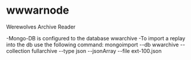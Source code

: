 # wwwarnode
Werewolves Archive Reader

-Mongo-DB is configured to the database wwarchive
-To import a replay into the db use the following command:
	mongoimport --db wwarchive --collection fullarchive --type json --jsonArray --file ext-100.json

